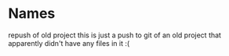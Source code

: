# Names
repush of old project
this is just a push to git of an old project that apparently didn't have any files in it :(

